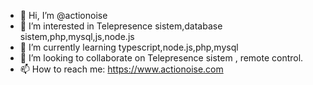 - 👋 Hi, I’m @actionoise
- 👀 I’m interested in Telepresence sistem,database sistem,php,mysql,js,node.js
- 🌱 I’m currently learning typescript,node.js,php,mysql
- 💞️ I’m looking to collaborate on Telepresence sistem , remote control.
- 📫 How to reach me: https://www.actionoise.com

<!---
actionoise/actionoise is a ✨ special ✨ repository because its `README.md` (this file) appears on your GitHub profile.
You can click the Preview link to take a look at your changes.
--->
